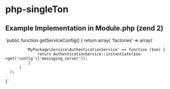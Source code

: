 # php-singleTon
## Example Implementation in Module.php (zend 2)
`public function getServiceConfig()
 {
     return array(
         'factories' => array(

             'MyPackage\Service\AuthenticationService' => function ($sm) {
                  return AuthenticationService::instantiate($sm->get('config')['messaging_server']);
              }
          )
      );
  }`
